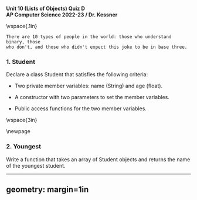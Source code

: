 __Unit 10 (Lists of Objects) Quiz D__  
__AP Computer Science 2022-23 / Dr. Kessner__  

\vspace{.1in}

```
There are 10 types of people in the world: those who understand binary, those
who don't, and those who didn't expect this joke to be in base three.
```

### 1.  Student

Declare a class Student that satisfies the following criteria:

 * Two private member variables: name (String) and age (float).  

 * A constructor with two parameters to set the member variables.

 * Public access functions for the two member variables.


\vspace{3in}


\newpage

### 2.  Youngest

Write a function that takes an array of Student objects and returns the
name of the youngest student.


---
geometry: margin=1in
---


